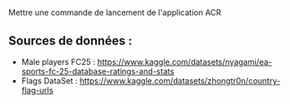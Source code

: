 #
Mettre une commande de lancement de l'application
ACR
## Sources de données :
- Male players FC25 : https://www.kaggle.com/datasets/nyagami/ea-sports-fc-25-database-ratings-and-stats
- Flags DataSet : https://www.kaggle.com/datasets/zhongtr0n/country-flag-urls
        